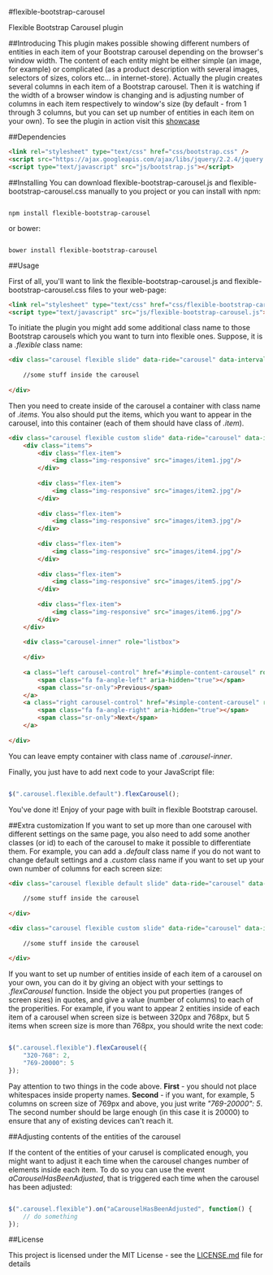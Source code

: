 #flexible-bootstrap-carousel

Flexible Bootstrap Carousel plugin

##Introducing
This plugin makes possible showing different numbers of entities in each item of your Bootstrap carousel depending on the browser's window width.
The content of each entity might be either simple (an image, for example) 
or complicated (as a product description with several images, selectors of sizes, colors etc... in internet-store).
Actually the plugin creates several columns in each item of a Bootstrap carousel.
Then it is watching if the width of a browser window is changing and is adjusting number of columns in each item respectively to window's size 
(by default - from 1 through 3 columns, but you can set up number of entities in each item on your own).
To see the plugin in action visit this [showcase](http://flexcarousel.surge.sh)

##Dependencies

```html
<link rel="stylesheet" type="text/css" href="css/bootstrap.css" />
<script src="https://ajax.googleapis.com/ajax/libs/jquery/2.2.4/jquery.min.js"></script>
<script type="text/javascript" src="js/bootstrap.js"></script>
```

##Installing
You can download flexible-bootstrap-carousel.js and flexible-bootstrap-carousel.css manually to you project or you can install with npm:

```shall

npm install flexible-bootstrap-carousel

```

or bower:

```shall

bower install flexible-bootstrap-carousel

```

##Usage

First of all, you'll want to link the flexible-bootstrap-carousel.js and flexible-bootstrap-carousel.css files to your web-page:

```html
<link rel="stylesheet" type="text/css" href="css/flexible-bootstrap-carousel.css" />
<script type="text/javascript" src="js/flexible-bootstrap-carousel.js"></script>
```

To initiate the plugin you might add some additional class name to those Bootstrap carousels which you want to turn into flexible ones.
Suppose, it is a *.flexible* class name:

```html
<div class="carousel flexible slide" data-ride="carousel" data-interval="5000" data-wrap="true">
	
	//some stuff inside the carousel
	
</div>
```

Then you need to create inside of the carousel a container with class name of *.items*. You also should put the items, which you want to appear in the carousel, 
into this container (each of them should have class of *.item*).

```html
<div class="carousel flexible custom slide" data-ride="carousel" data-interval="5000" data-wrap="true">
	<div class="items">
		<div class="flex-item">
			<img class="img-responsive" src="images/item1.jpg"/>
		</div>
	
		<div class="flex-item">
			<img class="img-responsive" src="images/item2.jpg"/>
		</div>
		
		<div class="flex-item">
			<img class="img-responsive" src="images/item3.jpg"/>
		</div>
		
		<div class="flex-item">
			<img class="img-responsive" src="images/item4.jpg"/>
		</div>
		
		<div class="flex-item">
			<img class="img-responsive" src="images/item5.jpg"/>
		</div>
		
		<div class="flex-item">
			<img class="img-responsive" src="images/item6.jpg"/>
		</div>
	</div>
	
	<div class="carousel-inner" role="listbox">
		
	</div>
	
	<a class="left carousel-control" href="#simple-content-carousel" role="button" data-slide="prev">
		<span class="fa fa-angle-left" aria-hidden="true"></span>
		<span class="sr-only">Previous</span>
	</a>
	<a class="right carousel-control" href="#simple-content-carousel" role="button" data-slide="next">
		<span class="fa fa-angle-right" aria-hidden="true"></span>
		<span class="sr-only">Next</span>
	</a>
	
</div>
```

You can leave empty container with class name of *.carousel-inner*.

Finally, you just have to add next code to your JavaScript file:

```javascript

$(".carousel.flexible.default").flexCarousel();

```

You've done it! Enjoy of your page with built in flexible Bootstrap carousel.

##Extra customization
If you want to set up more than one carousel with different settings on the same page, you also need to add some another classes (or id) to each of the carousel
to make it possible to differentiate them. For example, you can add a *.default* class name if you do not want to change default settings
and a *.custom* class name if you want to set up your own number of columns for each screen size:

```html
<div class="carousel flexible default slide" data-ride="carousel" data-interval="5000" data-wrap="true">
	
	//some stuff inside the carousel
	
</div>

<div class="carousel flexible custom slide" data-ride="carousel" data-interval="5000" data-wrap="true">
	
	//some stuff inside the carousel
	
</div>
```

If you want to set up number of entities inside of each item of a carousel on your own, you can do it by giving an object with your settings to *.flexCarousel* function.
Inside the object you put properties (ranges of screen sizes) in quotes, and give a value (number of columns) to each of the properities.
For example, if you want to appear 2 entities inside of each item of a carousel when screen size is between 320px and 768px, but 5 items when
screen size is more than 768px, you should write the next code:

```javascript

$(".carousel.flexible").flexCarousel({
	"320-768": 2,
	"769-20000": 5
});

```

Pay attention to two things in the code above. **First** - you should not place whitespaces inside property names. **Second** - if you want, for example, 
5 columns on screen size of 769px and above, you just write *"769-20000": 5*. The second number should be large enough (in this case it is 20000) 
to ensure that any of existing devices can't reach it.

##Adjusting contents of the entities of the carousel

If the content of the entities of your carusel is complicated enough, you might want to adjust it each time when the carousel changes number of elements inside each item.
To do so you can use the event *aCarouselHasBeenAdjusted*, that is triggered each time when the carousel has been adjusted:

```javascript

$(".carousel.flexible").on("aCarouselHasBeenAdjusted", function() {
	// do something
});

```

##License

This project is licensed under the MIT License - see the [LICENSE.md](https://github.com/DanDevG/flexible-bootstrap-carousel/blob/master/LICENSE.md) file for details
